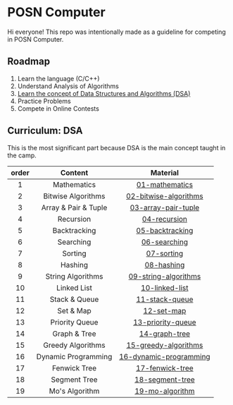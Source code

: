 # POSN Computer

Hi everyone! This repo was intentionally made as a guideline for competing in POSN Computer.

## Roadmap

1. Learn the language (C/C++)
2. Understand Analysis of Algorithms
3. [Learn the concept of Data Structures and Algorithms (DSA)](#curriculum-dsa)
4. Practice Problems
5. Compete in Online Contests

## Curriculum: DSA

This is the most significant part because DSA is the main concept taught in the camp.

| order | Content | Material |
|:---:|:---:|:---:|
| 1 | Mathematics | [01-mathematics](materials/01-mathematics/) |
| 2 | Bitwise Algorithms | [02-bitwise-algorithms](materials/02-bitwise-algorithms/) |
| 3 | Array & Pair & Tuple | [03-array-pair-tuple](materials/03-array-pair-tuple/) |
| 4 | Recursion | [04-recursion](materials/04-recursion/) |
| 5 | Backtracking | [05-backtracking](materials/05-backtracking/) |
| 6 | Searching | [06-searching](materials/06-searching/) |
| 7 | Sorting | [07-sorting](materials/07-sorting/) |
| 8 | Hashing | [08-hashing](materials/08-hashing/) |
| 9 | String Algorithms | [09-string-algorithms](materials/09-string-algorithms/) |
| 10 | Linked List | [10-linked-list](materials/10-linked-list/) |
| 11 | Stack & Queue | [11-stack-queue](materials/11-stack-queue/) |
| 12 | Set & Map | [12-set-map](materials/12-set-map/) |
| 13 | Priority Queue | [13-priority-queue](materials/13-priority-queue/) |
| 14 | Graph & Tree | [14-graph-tree](materials/14-graph-tree/) |
| 15 | Greedy Algorithms | [15-greedy-algorithms](materials/15-greedy-algorithms/) |
| 16 | Dynamic Programming | [16-dynamic-programming](materials/16-dynamic-programming/) |
| 17 | Fenwick Tree | [17-fenwick-tree](materials/17-fenwick-tree/) |
| 18 | Segment Tree | [18-segment-tree](materials/18-segment-tree/) |
| 19 | Mo's Algorithm | [19-mo-algorithm](materials/19-mo-algorithm/) |